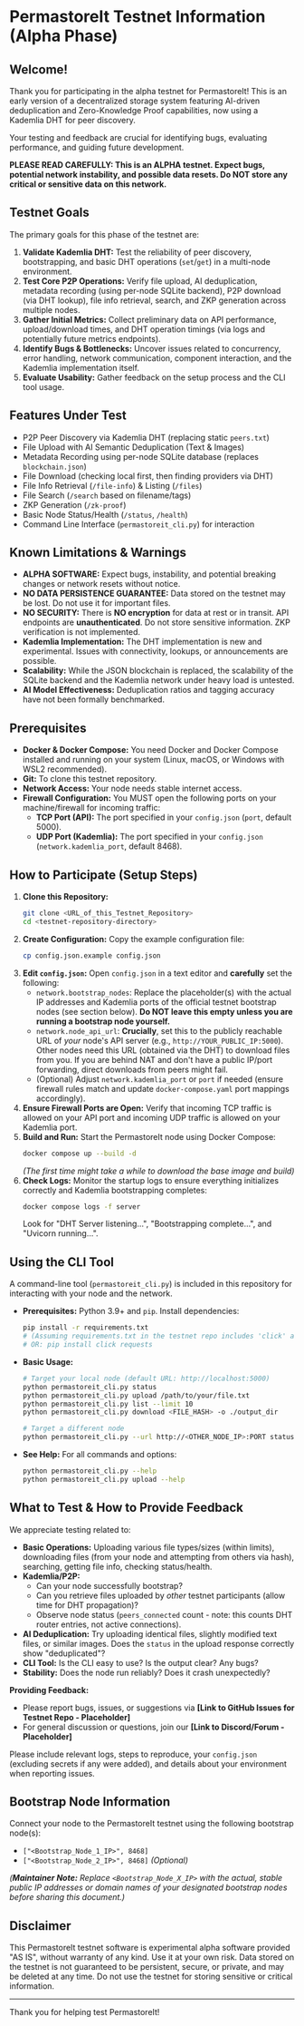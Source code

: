 # PermastoreIt Testnet Information (Alpha Phase)

## Welcome!

Thank you for participating in the alpha testnet for PermastoreIt! This is an early version of a decentralized storage system featuring AI-driven deduplication and Zero-Knowledge Proof capabilities, now using a Kademlia DHT for peer discovery.

Your testing and feedback are crucial for identifying bugs, evaluating performance, and guiding future development.

**PLEASE READ CAREFULLY: This is an ALPHA testnet. Expect bugs, potential network instability, and possible data resets. Do NOT store any critical or sensitive data on this network.**

## Testnet Goals

The primary goals for this phase of the testnet are:

1.  **Validate Kademlia DHT:** Test the reliability of peer discovery, bootstrapping, and basic DHT operations (`set`/`get`) in a multi-node environment.
2.  **Test Core P2P Operations:** Verify file upload, AI deduplication, metadata recording (using per-node SQLite backend), P2P download (via DHT lookup), file info retrieval, search, and ZKP generation across multiple nodes.
3.  **Gather Initial Metrics:** Collect preliminary data on API performance, upload/download times, and DHT operation timings (via logs and potentially future metrics endpoints).
4.  **Identify Bugs & Bottlenecks:** Uncover issues related to concurrency, error handling, network communication, component interaction, and the Kademlia implementation itself.
5.  **Evaluate Usability:** Gather feedback on the setup process and the CLI tool usage.

## Features Under Test

* P2P Peer Discovery via Kademlia DHT (replacing static `peers.txt`)
* File Upload with AI Semantic Deduplication (Text & Images)
* Metadata Recording using per-node SQLite database (replaces `blockchain.json`)
* File Download (checking local first, then finding providers via DHT)
* File Info Retrieval (`/file-info`) & Listing (`/files`)
* File Search (`/search` based on filename/tags)
* ZKP Generation (`/zk-proof`)
* Basic Node Status/Health (`/status`, `/health`)
* Command Line Interface (`permastoreit_cli.py`) for interaction

## Known Limitations & Warnings

* **ALPHA SOFTWARE:** Expect bugs, instability, and potential breaking changes or network resets without notice.
* **NO DATA PERSISTENCE GUARANTEE:** Data stored on the testnet may be lost. Do not use it for important files.
* **NO SECURITY:** There is **NO encryption** for data at rest or in transit. API endpoints are **unauthenticated**. Do not store sensitive information. ZKP verification is not implemented.
* **Kademlia Implementation:** The DHT implementation is new and experimental. Issues with connectivity, lookups, or announcements are possible.
* **Scalability:** While the JSON blockchain is replaced, the scalability of the SQLite backend and the Kademlia network under heavy load is untested.
* **AI Model Effectiveness:** Deduplication ratios and tagging accuracy have not been formally benchmarked.

## Prerequisites

* **Docker & Docker Compose:** You need Docker and Docker Compose installed and running on your system (Linux, macOS, or Windows with WSL2 recommended).
* **Git:** To clone this testnet repository.
* **Network Access:** Your node needs stable internet access.
* **Firewall Configuration:** You MUST open the following ports on your machine/firewall for incoming traffic:
    * **TCP Port (API):** The port specified in your `config.json` (`port`, default 5000).
    * **UDP Port (Kademlia):** The port specified in your `config.json` (`network.kademlia_port`, default 8468).

## How to Participate (Setup Steps)

1.  **Clone this Repository:**
    ```bash
    git clone <URL_of_this_Testnet_Repository>
    cd <testnet-repository-directory>
    ```
2.  **Create Configuration:** Copy the example configuration file:
    ```bash
    cp config.json.example config.json
    ```
3.  **Edit `config.json`:** Open `config.json` in a text editor and **carefully** set the following:
    * `network.bootstrap_nodes`: Replace the placeholder(s) with the actual IP addresses and Kademlia ports of the official testnet bootstrap nodes (see section below). **Do NOT leave this empty unless you are running a bootstrap node yourself.**
    * `network.node_api_url`: **Crucially**, set this to the publicly reachable URL of *your* node's API server (e.g., `http://YOUR_PUBLIC_IP:5000`). Other nodes need this URL (obtained via the DHT) to download files from you. If you are behind NAT and don't have a public IP/port forwarding, direct downloads from peers might fail.
    * (Optional) Adjust `network.kademlia_port` or `port` if needed (ensure firewall rules match and update `docker-compose.yaml` port mappings accordingly).
4.  **Ensure Firewall Ports are Open:** Verify that incoming TCP traffic is allowed on your API port and incoming UDP traffic is allowed on your Kademlia port.
5.  **Build and Run:** Start the PermastoreIt node using Docker Compose:
    ```bash
    docker compose up --build -d
    ```
    *(The first time might take a while to download the base image and build)*
6.  **Check Logs:** Monitor the startup logs to ensure everything initializes correctly and Kademlia bootstrapping completes:
    ```bash
    docker compose logs -f server
    ```
    Look for "DHT Server listening...", "Bootstrapping complete...", and "Uvicorn running...".

## Using the CLI Tool

A command-line tool (`permastoreit_cli.py`) is included in this repository for interacting with your node and the network.

* **Prerequisites:** Python 3.9+ and `pip`. Install dependencies:
    ```bash
    pip install -r requirements.txt
    # (Assuming requirements.txt in the testnet repo includes 'click' and 'requests')
    # OR: pip install click requests
    ```
* **Basic Usage:**
    ```bash
    # Target your local node (default URL: http://localhost:5000)
    python permastoreit_cli.py status
    python permastoreit_cli.py upload /path/to/your/file.txt
    python permastoreit_cli.py list --limit 10
    python permastoreit_cli.py download <FILE_HASH> -o ./output_dir

    # Target a different node
    python permastoreit_cli.py --url http://<OTHER_NODE_IP>:PORT status
    ```
* **See Help:** For all commands and options:
    ```bash
    python permastoreit_cli.py --help
    python permastoreit_cli.py upload --help
    ```

## What to Test & How to Provide Feedback

We appreciate testing related to:

* **Basic Operations:** Uploading various file types/sizes (within limits), downloading files (from your node and attempting from others via hash), searching, getting file info, checking status/health.
* **Kademlia/P2P:**
    * Can your node successfully bootstrap?
    * Can you retrieve files uploaded by *other* testnet participants (allow time for DHT propagation)?
    * Observe node status (`peers_connected` count - note: this counts DHT router entries, not active connections).
* **AI Deduplication:** Try uploading identical files, slightly modified text files, or similar images. Does the `status` in the upload response correctly show "deduplicated"?
* **CLI Tool:** Is the CLI easy to use? Is the output clear? Any bugs?
* **Stability:** Does the node run reliably? Does it crash unexpectedly?

**Providing Feedback:**

* Please report bugs, issues, or suggestions via **[Link to GitHub Issues for Testnet Repo - Placeholder]**
* For general discussion or questions, join our **[Link to Discord/Forum - Placeholder]**

Please include relevant logs, steps to reproduce, your `config.json` (excluding secrets if any were added), and details about your environment when reporting issues.

## Bootstrap Node Information

Connect your node to the PermastoreIt testnet using the following bootstrap node(s):

* `["<Bootstrap_Node_1_IP>", 8468]`
* `["<Bootstrap_Node_2_IP>", 8468]` *(Optional)*

*(**Maintainer Note:** Replace `<Bootstrap_Node_X_IP>` with the actual, stable public IP addresses or domain names of your designated bootstrap nodes before sharing this document.)*

## Disclaimer

This PermastoreIt testnet software is experimental alpha software provided "AS IS", without warranty of any kind. Use it at your own risk. Data stored on the testnet is not guaranteed to be persistent, secure, or private, and may be deleted at any time. Do not use the testnet for storing sensitive or critical information.

---

Thank you for helping test PermastoreIt!
